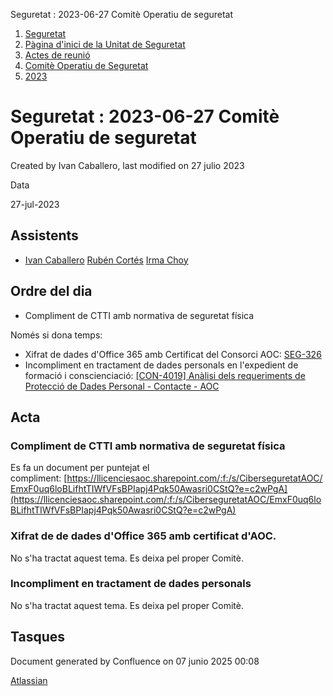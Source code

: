 Seguretat : 2023-06-27 Comitè Operatiu de seguretat  

1.  [Seguretat](index.md)
2.  [Pàgina d'inici de la Unitat de Seguretat](15368362.md)
3.  [Actes de reunió](26317880.md)
4.  [Comitè Operatiu de Seguretat](81855047.md)
5.  [2023](2023_100010194.md)

Seguretat : 2023-06-27 Comitè Operatiu de seguretat
===================================================

Created by Ivan Caballero, last modified on 27 julio 2023

Data

27-jul-2023 

Assistents
----------

*   [Ivan Caballero](https://confluence.aoc.cat/display/~icaballero) [Rubén Cortés](https://confluence.aoc.cat/display/~rcortes) [Irma Choy](https://confluence.aoc.cat/display/~ichoy)

Ordre del dia
-------------

*   Compliment de CTTI amb normativa de seguretat física

  

Només si dona temps:

*   Xifrat de dades d'Office 365 amb Certificat del Consorci AOC: [SEG-326](https://contacte.aoc.cat:8443/browse/SEG-326)
*   Incompliment en tractament de dades personals en l'expedient de formació i conscienciació: [\[CON-4019\] Anàlisi dels requeriments de Protecció de Dades Personal - Contacte - AOC](https://contacte.aoc.cat/browse/CON-4019)

Acta
----

### Compliment de CTTI amb normativa de seguretat física

Es fa un document per puntejat el compliment: [https://llicenciesaoc.sharepoint.com/:f:/s/CiberseguretatAOC/EmxF0uq6loBLifhtTIWfVFsBPIapj4Pqk50Awasri0CStQ?e=c2wPgA](https://llicenciesaoc.sharepoint.com/:f:/s/CiberseguretatAOC/EmxF0uq6loBLifhtTIWfVFsBPIapj4Pqk50Awasri0CStQ?e=c2wPgA)

### Xifrat de de dades d'Office 365 amb certificat d'AOC.

No s'ha tractat aquest tema. Es deixa pel proper Comitè.

### Incompliment en tractament de dades personals

No s'ha tractat aquest tema. Es deixa pel proper Comitè.

Tasques
-------

Document generated by Confluence on 07 junio 2025 00:08

[Atlassian](http://www.atlassian.com/)